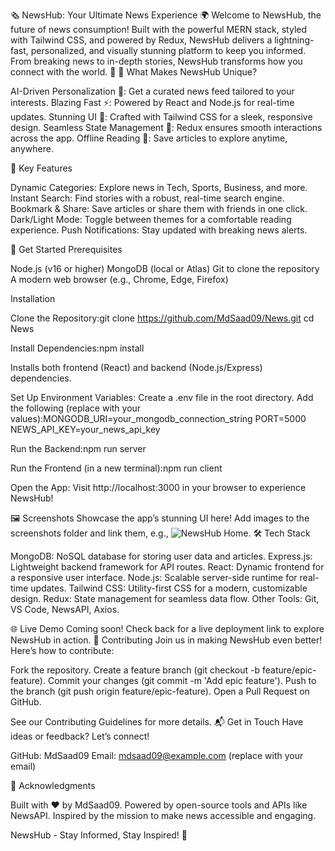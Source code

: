 🗞️ NewsHub: Your Ultimate News Experience 🌍
Welcome to NewsHub, the future of news consumption! Built with the powerful MERN stack, styled with Tailwind CSS, and powered by Redux, NewsHub delivers a lightning-fast, personalized, and visually stunning platform to keep you informed. From breaking news to in-depth stories, NewsHub transforms how you connect with the world. 🚀
🌟 What Makes NewsHub Unique?

AI-Driven Personalization 🤖: Get a curated news feed tailored to your interests.
Blazing Fast ⚡️: Powered by React and Node.js for real-time updates.
Stunning UI 🎨: Crafted with Tailwind CSS for a sleek, responsive design.
Seamless State Management 🔄: Redux ensures smooth interactions across the app.
Offline Reading 📖: Save articles to explore anytime, anywhere.

🎯 Key Features

Dynamic Categories: Explore news in Tech, Sports, Business, and more.
Instant Search: Find stories with a robust, real-time search engine.
Bookmark & Share: Save articles or share them with friends in one click.
Dark/Light Mode: Toggle between themes for a comfortable reading experience.
Push Notifications: Stay updated with breaking news alerts.

🚀 Get Started
Prerequisites

Node.js (v16 or higher)
MongoDB (local or Atlas)
Git to clone the repository
A modern web browser (e.g., Chrome, Edge, Firefox)

Installation

Clone the Repository:git clone https://github.com/MdSaad09/News.git
cd News


Install Dependencies:npm install


Installs both frontend (React) and backend (Node.js/Express) dependencies.


Set Up Environment Variables:
Create a .env file in the root directory.
Add the following (replace with your values):MONGODB_URI=your_mongodb_connection_string
PORT=5000
NEWS_API_KEY=your_news_api_key




Run the Backend:npm run server


Run the Frontend (in a new terminal):npm run client


Open the App:
Visit http://localhost:3000 in your browser to experience NewsHub!



🖼️ Screenshots
Showcase the app’s stunning UI here! Add images to the screenshots folder and link them, e.g., ![NewsHub Home](./screenshots/home.png).
🛠️ Tech Stack

MongoDB: NoSQL database for storing user data and articles.
Express.js: Lightweight backend framework for API routes.
React: Dynamic frontend for a responsive user interface.
Node.js: Scalable server-side runtime for real-time updates.
Tailwind CSS: Utility-first CSS for a modern, customizable design.
Redux: State management for seamless data flow.
Other Tools: Git, VS Code, NewsAPI, Axios.

🌐 Live Demo
Coming soon! Check back for a live deployment link to explore NewsHub in action.
🤝 Contributing
Join us in making NewsHub even better! Here’s how to contribute:

Fork the repository.
Create a feature branch (git checkout -b feature/epic-feature).
Commit your changes (git commit -m 'Add epic feature').
Push to the branch (git push origin feature/epic-feature).
Open a Pull Request on GitHub.

See our Contributing Guidelines for more details.
📬 Get in Touch
Have ideas or feedback? Let’s connect!

GitHub: MdSaad09
Email: mdsaad09@example.com (replace with your email)

🙌 Acknowledgments

Built with ❤️ by MdSaad09.
Powered by open-source tools and APIs like NewsAPI.
Inspired by the mission to make news accessible and engaging.

NewsHub - Stay Informed, Stay Inspired! 🌟
